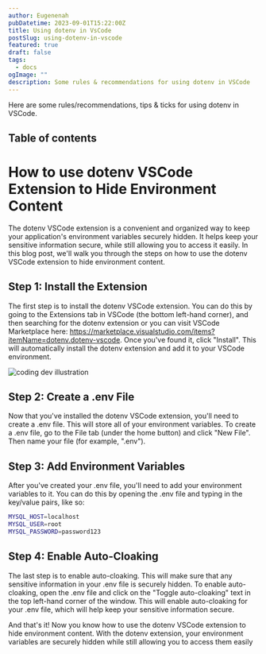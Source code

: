 ```yaml
---
author: Eugenenah
pubDatetime: 2023-09-01T15:22:00Z
title: Using dotenv in VsCode
postSlug: using-dotenv-in-vscode
featured: true
draft: false
tags:
  - docs
ogImage: ""
description: Some rules & recommendations for using dotenv in VSCode
---
```


Here are some rules/recommendations, tips & ticks for using dotenv in VSCode.

## Table of contents

# How to use dotenv VSCode Extension to Hide Environment Content

The dotenv VSCode extension is a convenient and organized way to keep your application's environment variables securely hidden. It helps keep your sensitive information secure, while still allowing you to access it easily. In this blog post, we'll walk you through the steps on how to use the dotenv VSCode extension to hide environment content.

## Step 1: Install the Extension

The first step is to install the dotenv VSCode extension. You can do this by going to the Extensions tab in VSCode (the bottom left-hand corner), and then searching for the dotenv extension or you can visit VSCode Marketplace here: https://marketplace.visualstudio.com/items?itemName=dotenv.dotenv-vscode. Once you've found it, click "Install". This will automatically install the dotenv extension and add it to your VSCode environment.

<div>
  <img src="/assets/extension.png" class=":w-1/2 mx-auto" alt="coding dev illustration">
</div>

## Step 2: Create a .env File

Now that you've installed the dotenv VSCode extension, you'll need to create a .env file. This will store all of your environment variables. To create a .env file, go to the File tab (under the home button) and click "New File". Then name your file (for example, ".env").

## Step 3: Add Environment Variables

After you've created your .env file, you'll need to add your environment variables to it. You can do this by opening the .env file and typing in the key/value pairs, like so:

```bash
MYSQL_HOST=localhost
MYSQL_USER=root
MYSQL_PASSWORD=password123
```

## Step 4: Enable Auto-Cloaking

The last step is to enable auto-cloaking. This will make sure that any sensitive information in your .env file is securely hidden. To enable auto-cloaking, open the .env file and click on the "Toggle auto-cloaking" text in the top left-hand corner of the window. This will enable auto-cloaking for your .env file, which will help keep your sensitive information secure.

And that's it! Now you know how to use the dotenv VSCode extension to hide environment content. With the dotenv extension, your environment variables are securely hidden while still allowing you to access them easily
